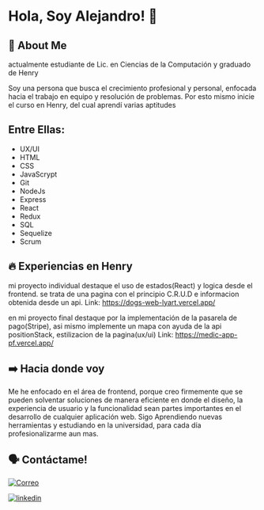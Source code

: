 # Hola, Soy Alejandro! 👋

## 🚀 About Me
actualmente estudiante de Lic. en Ciencias de la Computación y graduado de Henry

Soy una persona que busca el crecimiento profesional y personal, enfocada hacia el trabajo en equipo y resolución de problemas. Por esto mismo inicie el curso en Henry, del cual aprendí varias aptitudes
## Entre Ellas:
- UX/UI
- HTML
- CSS
- JavaScrypt
- Git
- NodeJs
- Express
- React
- Redux
- SQL
- Sequelize
- Scrum
## 🔥 Experiencias en Henry
 mi proyecto individual destaque el uso de estados(React) y logica desde el frontend. se trata de una pagina con el principio C.R.U.D e informacion obtenida desde un api.
Link: https://dogs-web-lyart.vercel.app/

en mi proyecto final destaque por la implementación de la pasarela de pago(Stripe), asi mismo implemente un mapa con ayuda de la api positionStack, estilizacion de la pagina(ux/ui)
Link: https://medic-app-pf.vercel.app/

## ➡️ Hacia donde voy
Me he enfocado en el área de frontend, porque creo firmemente que se pueden solventar soluciones de manera eficiente en donde el diseño, la experiencia de usuario y la funcionalidad sean partes importantes en el desarrollo de cualquier aplicación web. Sigo Aprendiendo nuevas herramientas y estudiando en la universidad, para cada día profesionalizarme aun mas.

## 🗣️ Contáctame!

[![Correo](https://img.shields.io/badge/my_portfolio-000?style=for-the-badge&logo=ko-fi&logoColor=white)](mailto:valentin_allende@hotmail.com)

[![linkedin](https://img.shields.io/badge/linkedin-0A66C2?style=for-the-badge&logo=linkedin&logoColor=white)](https://www.linkedin.com/in/alejandro-valent%C3%ADn-allende-1747b4240/)



